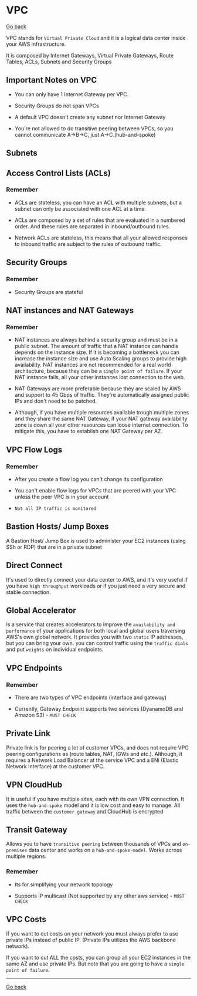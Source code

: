 # VPC

[Go back](README.md)

VPC stands for `Virtual Private Cloud` and it is a logical data center inside your AWS infrastructure.

It is composed by Internet Gateways, Virtual Private Gateways, Route Tables, ACLs, Subnets and Security Groups

## Important Notes on VPC

- You can only have 1 Internet Gateway per VPC.

- Security Groups do not span VPCs

- A default VPC doesn't create any subnet nor Internet Gateway

- You're not allowed to do transitive peering between VPCs, so you cannot communicate A->B->C, just A->C.(hub-and-spoke)

## Subnets

## Access Control Lists (ACLs)

### Remember

- ACLs are stateless, you can have an ACL with multiple subnets, but a subnet can only be associated with one ACL at a time.

- ACLs are composed by a set of rules that are evaluated in a numbered order. And these rules are separated in inbound/outbound rules.

- Network ACLs are stateless, this means that all your allowed responses to inbound traffic are subject to the rules of outbound traffic.

## Security Groups

### Remember

- Security Groups are stateful

## NAT instances and NAT Gateways

### Remember

- NAT instances are always behind a security group and must be in a public subnet. The amount of traffic that a NAT instance can handle depends on the instance size. If it is becoming a bottleneck you can increase the instance size and use Auto Scaling groups to provide high availability. NAT instances are not recommended for a real world architecture, because they can be a `single point of failure`. If your NAT instance fails, all your other instances lost connection to the web.

- NAT Gateways are more preferable because they are scaled by AWS and support to 45 Gbps of traffic. They're automatically assigned public IPs and don't need to be patched.

- Although, if you have multiple resources available trough multiple zones and they share the same NAT Gateway, if your NAT gateway availability zone is down all your other resources can loose internet connection. To mitigate this, you have to establish one NAT Gateway per AZ.

## VPC Flow Logs

### Remember

- After you create a flow log you can't change its configuration

- You can't enable flow logs for VPCs that are peered with your VPC unless the peer VPC is in your account

- `Not all IP traffic is monitored`

## Bastion Hosts/ Jump Boxes

A Bastion Host/ Jump Box is used to administer your EC2 instances (using SSh or RDP) that are in a private subnet

## Direct Connect

It's used to directly connect your data center to AWS, and it's very useful if you have `high throughput` workloads or if you just need a very secure and stable connection.

## Global Accelerator

Is a service that creates accelerators to improve the `availability and performance` of your applications for both local and global users traversing AWS's own global network. It provides you with two `static` IP addresses, but you can bring your own. you can control traffic using the `traffic dials` and put `weights` on individual endpoints.

## VPC Endpoints

### Remember

- There are two types of VPC endpoints (interface and gateway)

- Currently, Gateway Endpoint supports two services (DyanamoDB and Amazon S3) - `MUST CHECK`

## Private Link

Private link is for peering a lot of customer VPCs, and does not require VPC peering configurations as (route tables, NAT, IGWs and etc.). Although, it requires a Network Load Balancer at the service VPC and a ENi (Elastic Network Interface) at the customer VPC.

## VPN CloudHub

It is useful if you have multiple sites, each with its own VPN connection. It uses the `hub-and-spoke` model and it is low cost and easy to manage. All traffic between the `customer gateway` and CloudHub is encrypted

## Transit Gateway

Allows you to have `transitive peering` between thousands of VPCs and `on-premises` data center and works on a `hub-and-spoke-model`. Works across multiple regions.

### Remember

- Its for simplifying your network topology

- Supports IP multicast (Not supported by any other aws service) - `MUST CHECK`

## VPC Costs

If you want to cut costs on your network you must always prefer to use private IPs instead of public IP. (Private IPs utilizes the AWS backbone network).

If you want to cut ALL the costs, you can group all your EC2 instances in the same AZ and use private IPs. But note that you are going to have a `single point of failure`.

---

[Go back](README.md)
